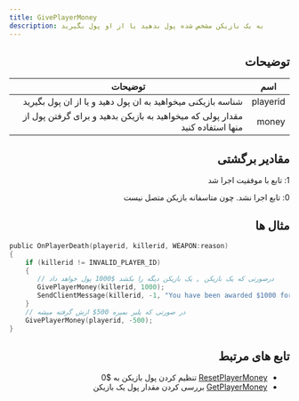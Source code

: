 ```yaml
---
title: GivePlayerMoney
description: به یک بازیکن مشخص شده پول بدهید یا از او پول بگیرید
---
```


<div dir="rtl" style={{ textAlign: "right" }}>

## توضیحات

| اسم      | توضیحات                                                                      |
| -------- | ---------------------------------------------------------------------------- |
| playerid | شناسه بازیکنی میخواهید به ان پول دهید و یا از ان پول بگیرید                  |
| money    | مقدار پولی که میخواهید به بازیکن بدهید و برای گرفتن پول از منها استفاده کنید |

## مقادیر برگشتی

1: تابع با موفقیت اجرا شد

0: تابع اجرا نشد. چون متاسفانه بازیکن متصل نیست

## مثال ها

</div>

```c
public OnPlayerDeath(playerid, killerid, WEAPON:reason)
{
    if (killerid != INVALID_PLAYER_ID)
    {
       // درصورتی که یک بازیکن , یک بازیکن دیگه را بکشد $1000 پول خواهد داد
       GivePlayerMoney(killerid, 1000);
       SendClientMessage(killerid, -1, "You have been awarded $1000 for the kill.");
    }
    // در صورتی که پلیر بمیره 500$ ازش گرفته میشه
    GivePlayerMoney(playerid, -500);
}
```

<div dir="rtl" style={{ textAlign: "right" }}>

## تابع های مرتبط

- [ResetPlayerMoney](../callbacks/ResetPlayerMoney) تنظیم کردن پول بازیکن به $0
- [GetPlayerMoney](../callbacks/GetPlayerMoney) بررسی کردن مقدار پول یک بازیکن

</div>

